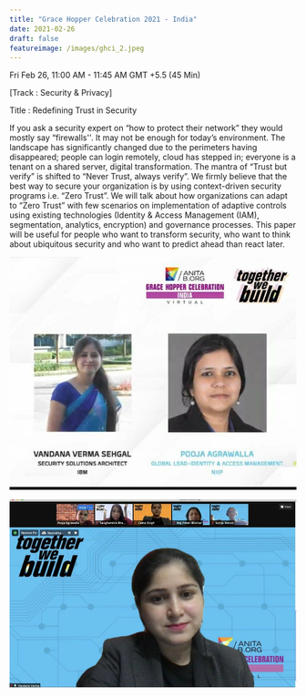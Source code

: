 ```yaml
---
title: "Grace Hopper Celebration 2021 - India"
date: 2021-02-26
draft: false
featureimage: /images/ghci_2.jpeg
---
```



Fri Feb 26, 11:00 AM - 11:45 AM GMT +5.5   (45 Min)

[Track : Security & Privacy] 

Title : Redefining Trust in Security

If you ask a security expert on “how to protect their network” they would mostly say “firewalls''. It may not be enough for today’s environment. The landscape has significantly changed due to the perimeters having disappeared; people can login remotely, cloud has stepped in; everyone is a tenant on a shared server, digital transformation. The mantra of “Trust but verify” is shifted to “Never Trust, always verify”. We firmly believe that the best way to secure your organization is by using context-driven security programs i.e. “Zero Trust”. We will talk about how organizations can adapt to “Zero Trust” with few scenarios on implementation of adaptive controls using existing technologies (Identity & Access Management (IAM), segmentation, analytics, encryption) and governance processes. This paper will be useful for people who want to transform security, who want to think about ubiquitous security and who want to predict ahead than react later. 

![blackhat2020](/images/ghci_1.jpeg)

![blackhat2020](/images/ghci_2.jpeg)

